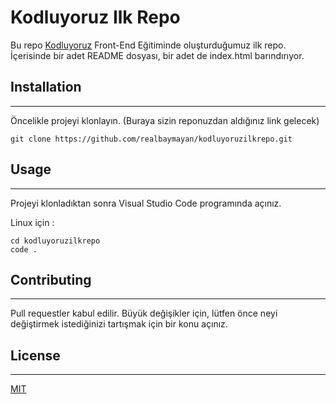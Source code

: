 # Kodluyoruz Ilk Repo
Bu repo [Kodluyoruz](https://kodluyoruz.org/) Front-End Eğitiminde oluşturduğumuz ilk repo. İçerisinde bir adet README dosyası, bir adet de index.html barındırıyor.


## Installation
---
Öncelikle projeyi klonlayın. (Buraya sizin reponuzdan aldığınız link gelecek)
```
git clone https://github.com/realbaymayan/kodluyoruzilkrepo.git
```
## Usage
---
Projeyi klonladıktan sonra Visual Studio Code programında açınız.

Linux için :
```
cd kodluyoruzilkrepo
code .
```

## Contributing 
---
Pull requestler kabul edilir. Büyük değişikler için, lütfen önce neyi değiştirmek istediğinizi tartışmak için bir konu açınız.

## License
---
[MIT](https://choosealicense.com/licenses/mit/)
